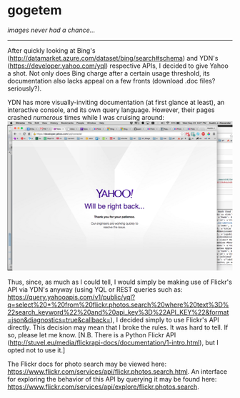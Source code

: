 # gogetem
_images never had a chance..._

---

After quickly looking at Bing's (http://datamarket.azure.com/dataset/bing/search#schema) and YDN's (https://developer.yahoo.com/yql) respective APIs, I decided to give Yahoo a shot. Not only does Bing charge after a certain usage threshold, its documentation also lacks appeal on a few fronts (download .doc files? seriously?).

YDN has more visually-inviting documentation (at first glance at least), an interactive console, and its own query language. However, their pages crashed _numerous_ times while I was cruising around: ![Alt text](ydn.png "YDN Fail") 

Thus, since, as much as I could tell, I would simply be making use of Flickr's API via YDN's anyway (using YQL or REST queries such as: https://query.yahooapis.com/v1/public/yql?q=select%20*%20from%20flickr.photos.search%20where%20text%3D%22search_keyword%22%20and%20api_key%3D%22API_KEY%22&format=json&diagnostics=true&callback=), I decided simply to use Flickr's API directly. This decision may mean that I broke the rules. It was hard to tell. If so, please let me know. [N.B. There is a Python Flickr API (http://stuvel.eu/media/flickrapi-docs/documentation/1-intro.html), but I opted not to use it.]

The Flickr docs for photo search may be viewed here: https://www.flickr.com/services/api/flickr.photos.search.html. An interface for exploring the behavior of this API by querying it may be found here: https://www.flickr.com/services/api/explore/flickr.photos.search.


